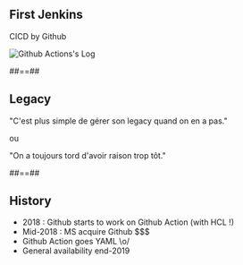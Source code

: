 ## First Jenkins

CICD by Github

![Github Actions's Log](./assets/images/github-actions-logo.png)

##==##

## Legacy

"C'est plus simple de gérer son legacy quand on en a pas."

ou 

"On a toujours tord d'avoir raison trop tôt."

##==##

## History

* 2018 : Github starts to work on Github Action (with HCL !)
* Mid-2018 : MS acquire Github $$$
* Github Action goes YAML \o/
* General availability end-2019



